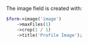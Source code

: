 The image field is created with:

```php
$form->image('image')
    ->maxFiles(1)
    ->crop(1 / 1)
    ->title('Profile Image');
```

